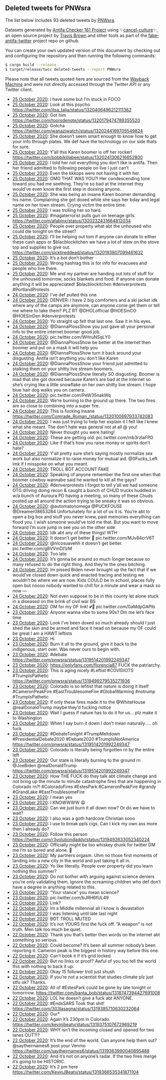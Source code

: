 ## Deleted tweets for PNWsra

The list below includes 93 deleted tweets by
[PNWsra](https://twitter.com/PNWsra).



Datasets generated by [Antifa Checker 161 Project](https://twitter.com/antifacheck161) using ✨[cancel-culture](https://github.com/travisbrown/cancel-culture)✨, an open source project by 
[Travis Brown](https://twitter.com/travisbrown) and other tools as part of the 
[fake-antifa-twitter](https://github.com/antifacheck161/fake-antifa-twitter) project repo on github.

You can create your own updated version of this document by checking out and configuring the
repository and then running the following commands:

```bash
$ cargo build --release
$ target/release/twcc deleted-tweets --report PNWsra
```

Please note that all tweets quoted here are sourced from the
[Wayback Machine](https://web.archive.org) and were not directly accessed through the Twitter API or
any Twitter client.

* [25 October 2020](https://web.archive.org/web/20201025214508/https://twitter.com/PNWsra/status/1320461606346784775): I have some but I’m stuck in FOCO <!--1320461606346784775-->
* [25 October 2020](https://web.archive.org/web/20201025230318/https://twitter.com/PNWsra/status/1320410900692520960): Look at this psycho https://twitter.com/itsa_talia/status/1320406496212111362 <!--1320410900692520960-->
* [25 October 2020](https://web.archive.org/web/20201025122319/https://twitter.com/PNWsra/status/1320276690489192449): Got him https://twitter.com/toorsdenote/status/1320179474789355520 <!--1320276690489192449-->
* [25 October 2020](https://web.archive.org/web/20201025114033/https://twitter.com/PNWsra/status/1320274596596166656): Gotcha https://twitter.com/wanaziwatch/status/1320244169705549824 <!--1320274596596166656-->
* [25 October 2020](https://web.archive.org/web/20201025193225/https://twitter.com/PNWsra/status/1320246607271612416): She doesn’t seem smart enough to know how to get your info through plates. We def have the technology on our side thats for sure. <!--1320265632902950912-->
* [25 October 2020](https://web.archive.org/web/20201025062049/https://twitter.com/PNWsra/status/1320246700011868160): Y’all this Karen boomer is off her rocker! https://twitter.com/bobbikillabee/status/1320241306216652800 <!--1320246700011868160-->
* [25 October 2020](https://web.archive.org/web/20201025193225/https://twitter.com/PNWsra/status/1320246607271612416): I told her not everything you don’t like is antifa. Then her friend admitted to following people on live I just can’t <!--1320246607271612416-->
* [25 October 2020](https://web.archive.org/web/20201025104001/https://twitter.com/PNWsra/status/1320242626289790981): Even the kkkops were not having it with her. <!--1320244321321472001-->
* [25 October 2020](https://web.archive.org/web/20201025113227/https://twitter.com/PNWsra/status/1320244015158206464): OMG THAT WAS YOU?! Her condescending tone toward you had me seething. They’re so bad at the internet they would’ve even know the first step in doxxing anyone. <!--1320244015158206464-->
* [25 October 2020](https://web.archive.org/web/20201025104001/https://twitter.com/PNWsra/status/1320242626289790981): She was being an insane Karen boomer demanding his name. Complaining she got doxed while she says her bday and legal name on her town stream. Crying victim the entire time. <!--1320242626289790981-->
* [25 October 2020](https://web.archive.org/web/20201025104001/https://twitter.com/PNWsra/status/1320242626289790981): I was trolling her so hard. <!--1320241753564217345-->
* [25 October 2020](https://web.archive.org/web/20201025205949/https://twitter.com/PNWsra/status/1320236361178177536): #magaterrorist  pulls gun on teenage girls. https://twitter.com/afabinx/status/1320232431664812034 <!--1320236361178177536-->
* [25 October 2020](https://web.archive.org/web/20201025134532/https://twitter.com/PNWsra/status/1320216783144570880): People over property what abt the unhoused who could die tonight on the street? <!--1320216783144570880-->
* [25 October 2020](https://web.archive.org/web/20201025032218/https://twitter.com/PNWsra/status/1320202746604257281): I’ll be helping out tom if anyone can donate to either these cash apps or $blacblockitchen we have a lot of stew on the stove top and supplies to give out. https://twitter.com/sicktireddead/status/1320193807099461632 <!--1320202746604257281-->
* [25 October 2020](https://web.archive.org/web/20201026035922/https://twitter.com/PNWsra/status/1320186943976734720): It’s a bot don’t bother <!--1320186943976734720-->
* [25 October 2020](https://web.archive.org/web/20201026034734/https://twitter.com/PNWsra/status/1320186726413963265): Wrong hashtag this is for info for evacuees and people who live there. <!--1320186726413963265-->
* [25 October 2020](https://web.archive.org/web/20201026015108/https://twitter.com/PNWsra/status/1320170330862669824): Me and my partner are handing out lots of stuff for the unhoused tomorrow, socks blankets and food. If anyone can donate anything it will be appreciated! $blacblockitchen  #denverprotests   #PortlandProtests <!--1320170330862669824-->
* [24 October 2020](https://web.archive.org/web/20201026004500/https://twitter.com/PNWsra/status/1320106740268949504): I’ve def pulled this one <!--1320143313840885761-->
* [24 October 2020](https://web.archive.org/web/20201024230939/https://twitter.com/PNWsra/status/1320140002106482689): DENVER: I have 2 big comforters and a ski jacket idk where any of the camps are anymore, can anyone come get them or tell me where to take them? PLZ RT  @DHOLofficial   @HOESinCO   @HOESinDen   #denverprotests <!--1320140002106482689-->
* [24 October 2020](https://web.archive.org/web/20201026034541/https://twitter.com/PNWsra/status/1320136390529544192): Yo straight up felt that last one. Saw it in his eyes. <!--1320136390529544192-->
* [24 October 2020](https://web.archive.org/web/20201026000441/https://twitter.com/PNWsra/status/1320124284543578112): @DiannaPlossShow  you just gave all your personal info to the entire internet boomer good job. <!--1320124284543578112-->
* [24 October 2020](https://web.archive.org/web/20201026041738/https://twitter.com/PNWsra/status/1320120768794136587): pic.twitter.com/WHruNSqLY0 <!--1320120768794136587-->
* [24 October 2020](https://web.archive.org/web/20201026005215/https://twitter.com/PNWsra/status/1320120627961991168): @DiannaPlossShow  be better at the internet then boomer and put on a mask it will help you <!--1320120627961991168-->
* [24 October 2020](https://web.archive.org/web/20201024214910/https://twitter.com/PNWsra/status/1320120173463044097): @DiannaPlossShow turn it back around your disgusting. Antifa isn’t anything you don’t like Karen <!--1320120173463044097-->
* [24 October 2020](https://web.archive.org/web/20201026035836/https://twitter.com/PNWsra/status/1320119838501527552): @DiannaPlossShow  your friend just admitted to stalking them on your shitty live stream boomers. <!--1320119838501527552-->
* [24 October 2020](https://web.archive.org/web/20201025223150/https://twitter.com/PNWsra/status/1320119491284496384): @DiannaPlossShow  literally SO disgusting. Boomer is mad that she got doxxed because Karen’s are bad at the internet so she’s crying like a little snowflake on her own shitty live stream. I hope blue hair dog walks you on camera. <!--1320119491284496384-->
* [24 October 2020](https://web.archive.org/web/20201025220758/https://twitter.com/PNWsra/status/1320112939815235585): pic.twitter.com/PeW35nakWq <!--1320112939815235585-->
* [24 October 2020](https://web.archive.org/web/20201026014834/https://twitter.com/PNWsra/status/1320110391863562243): We’re burning to the ground up there. The two fires are so close to combining into a super fire. <!--1320110391863562243-->
* [24 October 2020](https://web.archive.org/web/20201025220404/https://twitter.com/PNWsra/status/1320107982424731649): This is fucking insane https://twitter.com/Comrade_Roman_/status/1320100697933742083 <!--1320107982424731649-->
* [24 October 2020](https://web.archive.org/web/20201026001124/https://twitter.com/PNWsra/status/1320107086462631936): I was just trying to help her explain it I felt like I knew what she meant. The don’t hate was general not at all @ you! <!--1320107086462631936-->
* [24 October 2020](https://web.archive.org/web/20201025235730/https://twitter.com/PNWsra/status/1320105429888688128): Never thought you were hating! <!--1320106821751717888-->
* [24 October 2020](https://web.archive.org/web/20201026004500/https://twitter.com/PNWsra/status/1320106740268949504): These are getting old. pic.twitter.com/mb3rzIaFPD <!--1320106740268949504-->
* [24 October 2020](https://web.archive.org/web/20201025235730/https://twitter.com/PNWsra/status/1320105429888688128): Like if that’s how you raise money or spirits don’t hate? <!--1320105429888688128-->
* [24 October 2020](https://web.archive.org/web/20201025235730/https://twitter.com/PNWsra/status/1320105429888688128): Y’all pretty sure she’s saying mostly normalize sex work but also normalize it to raise money for mutual aid.  @0Fucks_Left   lmk if I misspoke on what you meant. <!--1320104981056294917-->
* [24 October 2020](https://web.archive.org/web/20201025234335/https://twitter.com/PNWsra/status/1320103182752763909): TROLL BOT ACCOUNT FAKE <!--1320103182752763909-->
* [24 October 2020](https://web.archive.org/web/20201024203945/https://twitter.com/PNWsra/status/1320101663022174208): Speaking of   anyone remember the first one when that boomer cowboy wannabe said he wanted to kill all the gays? <!--1320101663022174208-->
* [24 October 2020](https://web.archive.org/web/20201024203837/https://twitter.com/PNWsra/status/1320098210237583365): #denverprotests  I forgot to tell y’all we had someone OTG driving doing recon & caught a bunch of CHUD trucks huddled in w/a bunch of Auroura PD having a meeting, so many of these Chuds posted up all around the action trying to be sneaky it was so obvious. <!--1320098210237583365-->
* [24 October 2020](https://web.archive.org/web/20201024200119/https://twitter.com/PNWsra/status/1320093032146898944): @automatonomega @PUCKFOUSE @Dreamer08653284 Unfortunately for a lot of us it is. You’re abt to open a big box and stuff you never knew, past memories everything can flood you. I wish someone would’ve told me that. But you want to move forward I’m sure jump in see you on the other side <!--1320093032146898944-->
* [24 October 2020](https://web.archive.org/web/20201025224215/https://twitter.com/PNWsra/status/1320092618664017920): Idk abt any of these things! WTH <!--1320092618664017920-->
* [24 October 2020](https://web.archive.org/web/20201025142729/https://twitter.com/PNWsra/status/1319914215738503168): It doesn’t get better 🧨 pic.twitter.com/MJv84crV6T <!--1319914215738503168-->
* [24 October 2020](https://web.archive.org/web/20201026002534/https://twitter.com/PNWsra/status/1319912588759552001): @nicosuavehh  it doesn’t get better. pic.twitter.com/g8VVmDI1zM <!--1319912588759552001-->
* [24 October 2020](https://web.archive.org/web/20201025124855/https://twitter.com/PNWsra/status/1319911971022491648): Too late <!--1319911971022491648-->
* [24 October 2020](https://web.archive.org/web/20201025193741/https://twitter.com/PNWsra/status/1319906686019264515): It’s gonna be around so much longer because so many refused to do the right thing. And they’re the ones bitching. <!--1319906897236033536-->
* [24 October 2020](https://web.archive.org/web/20201025193741/https://twitter.com/PNWsra/status/1319906686019264515): Im pissed Biden never brought up the fact that if we would’ve closed down quick and enacted tracing and testing we wouldn’t be where we are now. Kids COULD be in school, places fully open but noooo nobody wanted to chill for a minute and wear a mask so now — <!--1319906686019264515-->
* [24 October 2020](https://web.archive.org/web/20201025121922/https://twitter.com/PNWsra/status/1319894279246970887): Not even suppose to be in this county let alone stuck in a diseased on the brink of civil war BS <!--1319894279246970887-->
* [24 October 2020](https://web.archive.org/web/20201025123201/https://twitter.com/PNWsra/status/1319893986392346624): DM for my OF link! 💕🖤 pic.twitter.com/0aMdpGAPIb <!--1319893986392346624-->
* [23 October 2020](https://web.archive.org/web/20201023063259/https://twitter.com/PNWsra/status/1319526920615153665): Anyone wanna vibe to some 90s? Dm me let’s face time <!--1319526920615153665-->
* [23 October 2020](https://web.archive.org/web/20201023062241/https://twitter.com/PNWsra/status/1319524515366510592): Look I’ve been doxed so much already should I just shed the skin and be armed and face it head on because my OF could be great I am a HAWT leftists <!--1319524515366510592-->
* [23 October 2020](https://web.archive.org/web/20201023061952/https://twitter.com/PNWsra/status/1319523803198836736): Hi <!--1319523803198836736-->
* [23 October 2020](https://web.archive.org/web/20201023060926/https://twitter.com/PNWsra/status/1319521167535796225): Burn it all to the ground, give it back to the indigenous, start over. Was never ours to begin with. <!--1319521167535796225-->
* [23 October 2020](https://web.archive.org/web/20201023060542/https://twitter.com/PNWsra/status/1319520116577480704): #debate  https://twitter.com/pnwsra/status/1319514201992249347 <!--1319520116577480704-->
* [23 October 2020](https://web.archive.org/web/20201023060136/https://twitter.com/PNWsra/status/1319519150255923201): https://onlyfans.com/florencia87  FUCK the patriarchy. <!--1319519150255923201-->
* [23 October 2020](https://web.archive.org/web/20201023055911/https://twitter.com/PNWsra/status/1319518569755860992): This is aging nicely  #Leftist   #COVIDIOTS   #TrumpIsPathetic  https://twitter.com/pnwsra/status/1319499279535271936 <!--1319518569755860992-->
* [23 October 2020](https://web.archive.org/web/20201023055548/https://twitter.com/PNWsra/status/1319517750029475842): Colorado is so lefitist that nature is doing it itself  #CameronPeakFire   #EastTroublesomeFire   #GlobalWarming   #notrump   #TrumpIsPathetic <!--1319517750029475842-->
* [23 October 2020](https://web.archive.org/web/20201023054859/https://twitter.com/PNWsra/status/1319516075952750593): If only these fires made it to the  @WhiteHouse   @realDonaldTrump  maybe they’d fucking notice <!--1319516075952750593-->
* [23 October 2020](https://web.archive.org/web/20201023054801/https://twitter.com/PNWsra/status/1319515768267001856): Wait I guess if nature has to do it for us... plz make it to Washington <!--1319515768267001856-->
* [23 October 2020](https://web.archive.org/web/20201023054655/https://twitter.com/PNWsra/status/1319515423604305921): When I say burn it down I don’t mean naturally..... oh fuck <!--1319515423604305921-->
* [23 October 2020](https://web.archive.org/web/20201023054512/https://twitter.com/PNWsra/status/1319514933587922944): #DebateTonight   #TrumpMeltdown   #PresidentialDebate2020   #Debate2020   #TrumpIsNotAmerica  https://twitter.com/pnwsra/status/1319514201992249347 <!--1319514933587922944-->
* [23 October 2020](https://web.archive.org/web/20201023054310/https://twitter.com/PNWsra/status/1319514580104536064): Colorado is literally being forgotten rn by the entire left <!--1319514580104536064-->
* [23 October 2020](https://web.archive.org/web/20201023054247/https://twitter.com/PNWsra/status/1319514423388561408): Our state is literally burning to the ground rn  @JoeBiden    @realDonaldTrump  https://twitter.com/pnwsra/status/1319514201992249347 <!--1319514423388561408-->
* [23 October 2020](https://web.archive.org/web/20201023054149/https://twitter.com/PNWsra/status/1319514201992249347): How THE FUCK do they talk abt climate change and not bring up the minute to minute catastrophe fires that are happening in Colorado rn?!  #ColoradoFires   #EstesPark   #CameronPeakFire   #grandy   #GrandLake    #EastTroublesomeFire <!--1319514201992249347-->
* [23 October 2020](https://web.archive.org/web/20201023050220/https://twitter.com/PNWsra/status/1319504279179120641): I mean yes <!--1319504279179120641-->
* [23 October 2020](https://web.archive.org/web/20201023045034/https://twitter.com/PNWsra/status/1319501284987129857): I KNOWWWW 😩 <!--1319501284987129857-->
* [23 October 2020](https://web.archive.org/web/20201023044231/https://twitter.com/PNWsra/status/1319499279535271936): Can we just burn it all down now? Or do we have to wait? <!--1319499279535271936-->
* [23 October 2020](https://web.archive.org/web/20201023043829/https://twitter.com/PNWsra/status/1319498207316017152): I also was a goth hardcore Christian sooo <!--1319498207316017152-->
* [23 October 2020](https://web.archive.org/web/20201023042204/https://twitter.com/PNWsra/status/1319493918040428544): I use to break ppls cigs. Can I kick my own ass more then I already do? <!--1319493918040428544-->
* [23 October 2020](https://web.archive.org/web/20201023042931/https://twitter.com/PNWsra/status/1319493701593346048): Follow this person https://twitter.com/r3volutiondaddy/status/1319492633052340224 <!--1319493701593346048-->
* [23 October 2020](https://web.archive.org/web/20201023042007/https://twitter.com/PNWsra/status/1319493522534313984): Officially might be too whiskey drunk for twitter DM me I’m so bored and alone. 🥺 <!--1319493522534313984-->
* [23 October 2020](https://web.archive.org/web/20201023041550/https://twitter.com/PNWsra/status/1319492314314600448): My partners orgasm. Uhm no those first moments of landing into a new city in the world and just taking it all in. <!--1319492314314600448-->
* [23 October 2020](https://web.archive.org/web/20201023031044/https://twitter.com/PNWsra/status/1319475904955834369): Yo like literally. People over property did you learn nothing this summer? <!--1319475904955834369-->
* [23 October 2020](https://web.archive.org/web/20201023031506/https://twitter.com/PNWsra/status/1319475716069576704): Do not bother with arguing against science deniers you’re only validating them. Ignore the screaming children who def don’t have a degree in anything related to this. <!--1319475716069576704-->
* [23 October 2020](https://web.archive.org/web/20201023030945/https://twitter.com/PNWsra/status/1319475493318447105): “Your stance” you mean science? <!--1319475493318447105-->
* [23 October 2020](https://web.archive.org/web/20201023030654/https://twitter.com/PNWsra/status/1319473986607050752): pic.twitter.com/bJRH6fUL49 <!--1319473986607050752-->
* [22 October 2020](https://web.archive.org/web/20201022221942/https://twitter.com/PNWsra/status/1319402243108540417): Link? <!--1319402243108540417-->
* [22 October 2020](https://web.archive.org/web/20201022220308/https://twitter.com/PNWsra/status/1319398438677536770): Im a Middle millennial all I know is devastation <!--1319398438677536770-->
* [22 October 2020](https://web.archive.org/web/20201022221119/https://twitter.com/PNWsra/status/1319398382335676418): I was listening until late last night <!--1319398382335676418-->
* [22 October 2020](https://web.archive.org/web/20201022232825/https://twitter.com/PNWsra/status/1319397216059068419): BOT TROLL MUTED <!--1319397216059068419-->
* [22 October 2020](https://web.archive.org/web/20201022220600/https://twitter.com/PNWsra/status/1319397127865466881): It’s not YOURS first the fuck off. “A weapon” is not truth. Men talk too much be quiet. <!--1319397127865466881-->
* [22 October 2020](https://web.archive.org/web/20201022215605/https://twitter.com/PNWsra/status/1319396321149812739): Thank you that’s better then words on the internet abt something so serious. <!--1319396321149812739-->
* [22 October 2020](https://web.archive.org/web/20201022215445/https://twitter.com/PNWsra/status/1319396042924838914): Could become? It’s been all summer nobody’s been reporting it. Cameron peak is the biggest in history way before this one. <!--1319396042924838914-->
* [22 October 2020](https://web.archive.org/web/20201022215328/https://twitter.com/PNWsra/status/1319394357842239488): Can’t book it if it’s grid locked <!--1319394357842239488-->
* [22 October 2020](https://web.archive.org/web/20201022215732/https://twitter.com/PNWsra/status/1319393993671741441): But no links or proof? Awful of you too tell the world this with nothing to back it up. <!--1319393993671741441-->
* [22 October 2020](https://web.archive.org/web/20201022221226/https://twitter.com/PNWsra/status/1319393530968760322): Okay 15 follower troll just shush <!--1319393530968760322-->
* [22 October 2020](https://web.archive.org/web/20201022214737/https://twitter.com/PNWsra/status/1319393354371784705): If you’re not a scientist that studies climate plz just stfu ok? Thanks. <!--1319393354371784705-->
* [22 October 2020](https://web.archive.org/web/20201022214032/https://twitter.com/PNWsra/status/1319387645688967169): All of  #EstesPark  could be gone by late tonight or tomorrrow. https://twitter.com/banta_bob/status/1318747394427691008 <!--1319387645688967169-->
* [22 October 2020](https://web.archive.org/web/20201022223754/https://twitter.com/PNWsra/status/1319386704852123648): LOL he doesn’t give a fuck abt ANYONE. <!--1319386704852123648-->
* [22 October 2020](https://web.archive.org/web/20201022225127/https://twitter.com/PNWsra/status/1319386456180154368): #EndsSARS  Took that shit! https://twitter.com/303lasagna/status/1319385710630232064 <!--1319386456180154368-->
* [22 October 2020](https://web.archive.org/web/20201022211918/https://twitter.com/PNWsra/status/1319377626541092864): Our* <!--1319377626541092864-->
* [22 October 2020](https://web.archive.org/web/20201022204433/https://twitter.com/PNWsra/status/1319377545960198145): Again it’s 230pm in Colorado. https://twitter.com/kevinjbeaty/status/1319375107672969219 <!--1319377545960198145-->
* [22 October 2020](https://web.archive.org/web/20201022204216/https://twitter.com/PNWsra/status/1319375912836628480): WHY isn’t the incoming closed and opened for two lanes OUT?!? <!--1319375912836628480-->
* [22 October 2020](https://web.archive.org/web/20201022205429/https://twitter.com/PNWsra/status/1319373829878104064): It’s the end of the world. Can anyone help them out?  @saytheirnames6  post your Venmo https://twitter.com/saytheirnames6/status/1319363990040895488 <!--1319373829878104064-->
* [22 October 2020](https://web.archive.org/web/20201022204710/https://twitter.com/PNWsra/status/1319371742020681729): And it’s not on anyone’s radar. If the two fires merge it’s going to be HISTORIC. <!--1319373134701625344-->
* [22 October 2020](https://web.archive.org/web/20201022204710/https://twitter.com/PNWsra/status/1319371742020681729): It’s 2 pm here https://twitter.com/KevinJBeaty/status/1319366535341871104 <!--1319371742020681729-->
